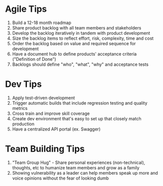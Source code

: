 # Agile Tips
1. Build a 12-18 month roadmap
1. Share product backlog with all team members and stakeholders
1. Develop the backlog iteratively in tandem with product development
1. Size the backlog items to reflect effort, risk, complexity, time and cost
1. Order the backlog based on value and required sequence for development
1. Have a document hub to define products' acceptance criteria ("Definition of Done")
1. Backlogs should define "who", "what", "why" and acceptance tests

# Dev Tips
1. Apply test-driven development
1. Trigger automatic builds that include regression testing and quality metrics
1. Cross train and improve skill coverage
1. Create dev environment that's easy to set up that closely match production
1. Have a centralized API portal (ex. Swagger)

# Team Building Tips
1. "Team Group Hug" - Share personal experiences (non-technical), thoughts, etc to humanize team members and grow as a family
1. Showing vulnerability as a leader can help members speak up more and voice opinions without the fear of looking dumb